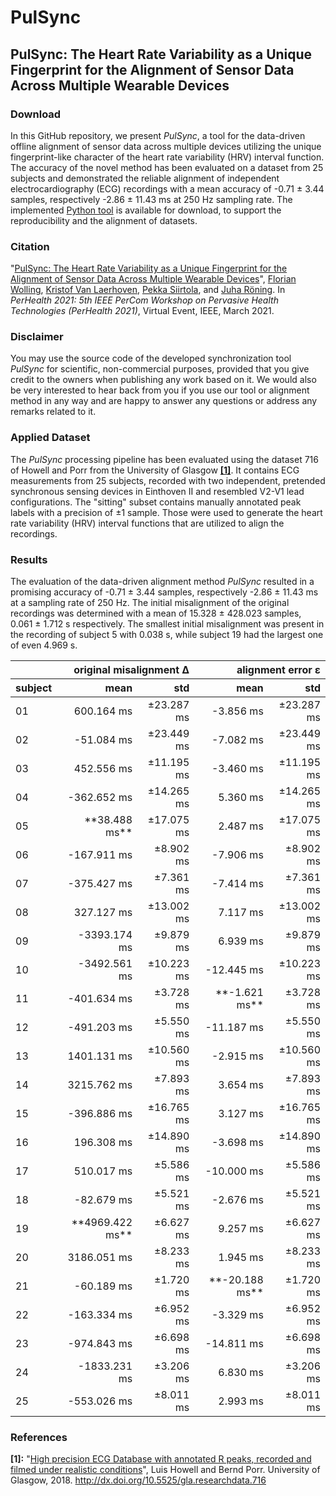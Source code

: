 # PulSync
## PulSync: The Heart Rate Variability as a Unique Fingerprint for the Alignment of Sensor Data Across Multiple Wearable Devices

<!--In this GitHub repository, we present an analytical tool for the quality review of raw photoplethysmography (PPG) signals, based on 7 multi-varied decision metrics. It has been applied in the review of 10 publicly available photoplethysmography datasets, referred below in [Citation](#citation). Although all [evaluated datasets](#evaluated-datasets) were advertised to contain raw signals, the characteristics of the PPG data look quite diverse. Our developed tool enables to automatically analyze the suitability and applicability of datasets and helps to identify preprocessed and filtered signals with a limited evidence. The [raw reference data](#reference-data), recorded with the MAX86140EVSYS# evaluation system, as well as the implemented [Python tool](/python/), based on the presented 7 decision metrics, are available for [download](#download), to support the reproducibility and the review of new datasets.-->

### Download
In this GitHub repository, we present *PulSync*, a tool for the data-driven offline alignment of sensor data across multiple devices utilizing the unique fingerprint-like character of the heart rate variability (HRV) interval function. The accuracy of the novel method has been evaluated on a dataset from 25 subjects and demonstrated the reliable alignment of independent electrocardiography (ECG) recordings with a mean accuracy of -0.71 ± 3.44 samples, respectively -2.86 ± 11.43 ms at 250 Hz sampling rate. The implemented [Python tool](/python/) is available for download, to support the reproducibility and the alignment of datasets.

### Citation
"[PulSync: The Heart Rate Variability as a Unique Fingerprint for the Alignment of Sensor Data Across Multiple Wearable Devices](https://www.eti.uni-siegen.de/ubicomp/papers/ubi_perhealth2021.pdf)", <a href="https://ubicomp.eti.uni-siegen.de/home/team/fwolling.html.en" target="_blank">Florian Wolling</a>, <a href="https://ubicomp.eti.uni-siegen.de/home/team/kristof.html.en" target="_blank">Kristof Van Laerhoven</a>, <a href="https://www.oulu.fi/university/researcher/pekka-siirtola" target="_blank">Pekka Siirtola</a>, and <a href="https://www.oulu.fi/university/researcher/juha-roning" target="_blank">Juha Röning</a>. In *PerHealth 2021: 5th IEEE PerCom Workshop on Pervasive Health Technologies (PerHealth 2021)*, Virtual Event, IEEE, March 2021. <!--<a href="https://doi.org" target="_blank">https://doi.org</a>-->

### Disclaimer
You may use the source code of the developed synchronization tool *PulSync* for scientific, non-commercial purposes, provided that you give credit to the owners when publishing any work based on it. We would also be very interested to hear back from you if you use our tool or alignment method in any way and are happy to answer any questions or address any remarks related to it.

<!--### Presentation Video
<a href="https://www.youtube.com/watch?v=RshKMVtH7P0" target="_blank"><img src="https://raw.githubusercontent.com/fwolling/PPGraw/main/fig/youtube.png" alt="DATA'20 - The Quest for Raw Signals - A Quality Review of Photoplethysmography Datasets" width="600" style="float: center;" /></a>-->

### Applied Dataset
The *PulSync* processing pipeline has been evaluated using the dataset 716 of Howell and Porr from the University of Glasgow <a href="#ref_s01">**[1]**</a>. It contains ECG measurements from 25 subjects, recorded with two independent, pretended synchronous sensing devices in Einthoven II and resembled V2-V1 lead configurations. The "sitting" subset contains manually annotated peak labels with a precision of ±1 sample. Those were used to generate the heart rate variability (HRV) interval functions that are utilized to align the recordings.

### Results
The evaluation of the data-driven alignment method *PulSync* resulted in a promising accuracy of -0.71 ± 3.44 samples, respectively -2.86 ± 11.43 ms at a sampling rate of 250 Hz. The initial misalignment of the original recordings was determined with a mean of 15.328 ± 428.023 samples, 0.061 ± 1.712 s respectively. The smallest initial misalignment was present in the recording of subject 5 with 0.038 s, while subject 19 had the largest one of even 4.969 s.

<table>
  <thead>
    <tr align="right"><th></th><th colspan="2">original misalignment Δ</th><th colspan="2">alignment error ε</th></tr>
    <tr align="right"><th>subject</th><th>mean</th><th>std</th><th>mean</th><th>std</th></tr>
  </thead>
  <tbody>
    <tr align="right"><td  align="left">01</td><td>600.164 ms</td><td>±23.287 ms</td><td>-3.856 ms</td><td>±23.287 ms</td></tr>
    <tr align="right"><td  align="left">02</td><td>-51.084 ms</td><td>±23.449 ms</td><td>-7.082 ms</td><td>±23.449 ms</td></tr>
    <tr align="right"><td  align="left">03</td><td>452.556 ms</td><td>±11.195 ms</td><td>-3.460 ms</td><td>±11.195 ms</td></tr>
    <tr align="right"><td  align="left">04</td><td>-362.652 ms</td><td>±14.265 ms</td><td>5.360 ms</td><td>±14.265 ms</td></tr>
    <tr align="right"><td  align="left">05</td><td>**38.488 ms**</td><td>±17.075 ms</td><td>2.487 ms</td><td>±17.075 ms</td></tr>
    <tr align="right"><td  align="left">06</td><td>-167.911 ms</td><td>±8.902 ms</td><td>-7.906 ms</td><td>±8.902 ms</td></tr>
    <tr align="right"><td  align="left">07</td><td>-375.427 ms</td><td>±7.361 ms</td><td>-7.414 ms</td><td>±7.361 ms</td></tr>
    <tr align="right"><td  align="left">08</td><td>327.127 ms</td><td>±13.002 ms</td><td>7.117 ms</td><td>±13.002 ms</td></tr>
    <tr align="right"><td  align="left">09</td><td>-3393.174 ms</td><td>±9.879 ms</td><td>6.939 ms</td><td>±9.879 ms</td></tr>
    <tr align="right"><td  align="left">10</td><td>-3492.561 ms</td><td>±10.223 ms</td><td>-12.445 ms</td><td>±10.223 ms</td></tr>
    <tr align="right"><td  align="left">11</td><td>-401.634 ms</td><td>±3.728 ms</td><td>**-1.621 ms**</td><td>±3.728 ms</td></tr>
    <tr align="right"><td  align="left">12</td><td>-491.203 ms</td><td>±5.550 ms</td><td>-11.187 ms</td><td>±5.550 ms</td></tr>
    <tr align="right"><td  align="left">13</td><td>1401.131 ms</td><td>±10.560 ms</td><td>-2.915 ms</td><td>±10.560 ms</td></tr>
    <tr align="right"><td  align="left">14</td><td>3215.762 ms</td><td>±7.893 ms</td><td>3.654 ms</td><td>±7.893 ms</td></tr>
    <tr align="right"><td  align="left">15</td><td>-396.886 ms</td><td>±16.765 ms</td><td>3.127 ms</td><td>±16.765 ms</td></tr>
    <tr align="right"><td  align="left">16</td><td>196.308 ms</td><td>±14.890 ms</td><td>-3.698 ms</td><td>±14.890 ms</td></tr>
    <tr align="right"><td  align="left">17</td><td>510.017 ms</td><td>±5.586 ms</td><td>-10.000 ms</td><td>±5.586 ms</td></tr>
    <tr align="right"><td  align="left">18</td><td>-82.679 ms</td><td>±5.521 ms</td><td>-2.676 ms</td><td>±5.521 ms</td></tr>
    <tr align="right"><td  align="left">19</td><td>**4969.422 ms**</td><td>±6.627 ms</td><td>9.257 ms</td><td>±6.627 ms</td></tr>
    <tr align="right"><td  align="left">20</td><td>3186.051 ms</td><td>±8.233 ms</td><td>1.945 ms</td><td>±8.233 ms</td></tr>
    <tr align="right"><td  align="left">21</td><td>-60.189 ms</td><td>±1.720 ms</td><td>**-20.188 ms**</td><td>±1.720 ms</td></tr>
    <tr align="right"><td  align="left">22</td><td>-163.334 ms</td><td>±6.952 ms</td><td>-3.329 ms</td><td>±6.952 ms</td></tr>
    <tr align="right"><td  align="left">23</td><td>-974.843 ms</td><td>±6.698 ms</td><td>-14.811 ms</td><td>±6.698 ms</td></tr>
    <tr align="right"><td  align="left">24</td><td>-1833.231 ms</td><td>±3.206 ms</td><td>6.830 ms</td><td>±3.206 ms</td></tr>
    <tr align="right"><td  align="left">25</td><td>-553.026 ms</td><td>±8.011 ms</td><td>2.993 ms</td><td>±8.011 ms</td></tr>
  </tbody>
</table>

### References
<a id="ref_s01">**[1]:**</a> "[High precision ECG Database with annotated R peaks, recorded and filmed under realistic conditions](http://researchdata.gla.ac.uk/716/)", Luis Howell and Bernd Porr. University of Glasgow, 2018. <a href="http://dx.doi.org/10.5525/gla.researchdata.716" target="_blank">http://dx.doi.org/10.5525/gla.researchdata.716</a>
